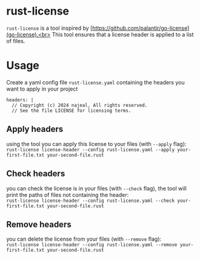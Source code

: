 # rust-license

`rust-license` is a tool inspired by [https://github.com/palantir/go-license](go-license).<br>
This tool ensures that a license header is applied to a list of files.

# Usage

Create a yaml config file `rust-license.yaml` containing the headers you want to apply in your project

```
headers: |
  // Copyright (c) 2024 najeal, All rights reserved.
  // See the file LICENSE for licensing terms.
```

## Apply headers
using the tool you can apply this license to your files (with `--apply` flag):<br>
`rust-license license-header --config rust-license.yaml --apply your-first-file.txt your-second-file.rust`

## Check headers
you can check the license is in your files (with `--check` flag), the tool will print the paths of files not containing the header:<br>
`rust-license license-header --config rust-license.yaml --check your-first-file.txt your-second-file.rust`

## Remove headers
you can delete the license from your files (with `--remove` flag):<br>
`rust-license license-header --config rust-license.yaml --remove your-first-file.txt your-second-file.rust`